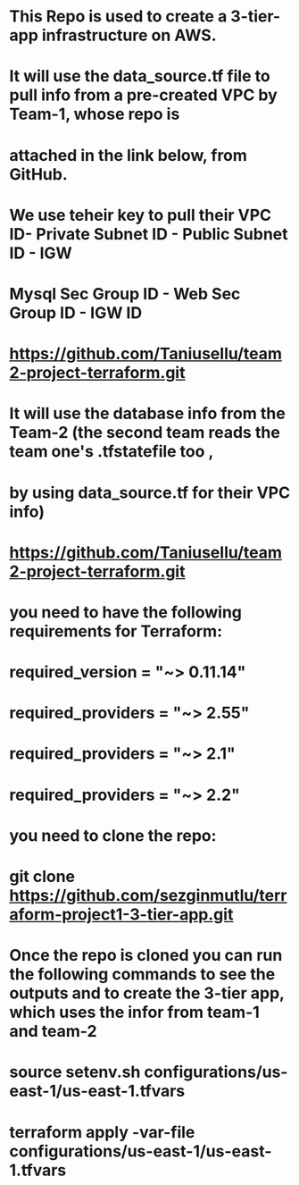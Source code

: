 # This Repo is used to create a 3-tier-app infrastructure on AWS.   

# It will use the data_source.tf file to pull info from a pre-created VPC by Team-1, whose repo is 
# attached in the link below, from GitHub.
# We use teheir key to pull their VPC ID- Private Subnet ID -  Public Subnet ID - IGW
# Mysql Sec Group ID - Web Sec Group ID - IGW ID
# https://github.com/Taniusellu/team2-project-terraform.git



# It will use the database info from the Team-2 (the second team reads the team one's .tfstatefile too , 
# by using data_source.tf for their VPC info)
# https://github.com/Taniusellu/team2-project-terraform.git


# you need to have the following requirements for Terraform:

# required_version   = "~> 0.11.14"
# required_providers = "~> 2.55"
# required_providers = "~> 2.1"
# required_providers = "~> 2.2"

# you need to clone the repo:
# git clone  https://github.com/sezginmutlu/terraform-project1-3-tier-app.git

# Once the repo is cloned you can run the following commands to see the outputs and to create the 3-tier app, which uses the infor from team-1 and team-2

# source setenv.sh configurations/us-east-1/us-east-1.tfvars 
# terraform apply -var-file configurations/us-east-1/us-east-1.tfvars
<!-- Outputs:

IGW = igw-0fdfdc75e26cdf553
Private_Subnet1 = subnet-0ceb94787e34eae11
Private_Subnet2 = subnet-0ba74c429e0c151d7
Private_Subnet3 = subnet-0ca6029b3ca44ec5c
Reader_aws_rds_endpoint = Reader mysqldb-team2.cluster-ro-ckhudyx0jjty.us-east-1.rds.amazonaws.com
Subnet1 = subnet-0d3d91e79ddef4afb
Subnet2 = subnet-04dcb85f05c34d108
Subnet3 = subnet-0ea3e27c837e42b3d
Team1_Output_sec_group = sg-06b99f48d655e0118
VPC_ID = vpc-0773057c03e66eeb5
web_sec_group = sg-0241e0b9d7d8053b3
writer_aws_rds_endpoint = Writer mysqldb-team2.cluster-ckhudyx0jjty.us-east-1.rds.amazonaws.com -->



